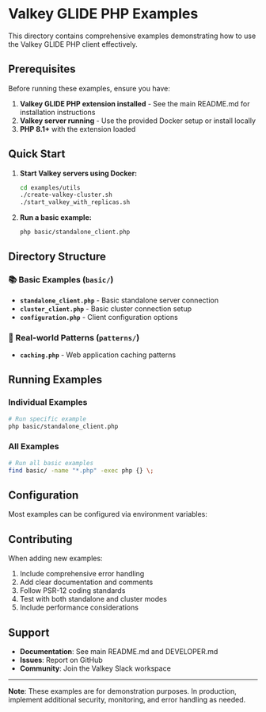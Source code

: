 # Valkey GLIDE PHP Examples

This directory contains comprehensive examples demonstrating how to use the Valkey GLIDE PHP client effectively.

## Prerequisites

Before running these examples, ensure you have:

1. **Valkey GLIDE PHP extension installed** - See the main README.md for installation instructions
2. **Valkey server running** - Use the provided Docker setup or install locally
3. **PHP 8.1+** with the extension loaded

## Quick Start

1. **Start Valkey servers using Docker:**
   ```bash
   cd examples/utils
   ./create-valkey-cluster.sh
   ./start_valkey_with_replicas.sh
   ```

2. **Run a basic example:**
   ```bash
   php basic/standalone_client.php
   ```

## Directory Structure

### 📚 Basic Examples (`basic/`)
- **`standalone_client.php`** - Basic standalone server connection
- **`cluster_client.php`** - Basic cluster connection setup
- **`configuration.php`** - Client configuration options

### 🎯 Real-world Patterns (`patterns/`)
- **`caching.php`** - Web application caching patterns



## Running Examples

### Individual Examples
```bash
# Run specific example
php basic/standalone_client.php

```

### All Examples
```bash
# Run all basic examples
find basic/ -name "*.php" -exec php {} \;

```

## Configuration

Most examples can be configured via environment variables:


## Contributing

When adding new examples:

1. Include comprehensive error handling
2. Add clear documentation and comments
3. Follow PSR-12 coding standards
4. Test with both standalone and cluster modes
5. Include performance considerations

## Support

- **Documentation**: See main README.md and DEVELOPER.md
- **Issues**: Report on GitHub
- **Community**: Join the Valkey Slack workspace

---

**Note**: These examples are for demonstration purposes. In production, implement additional security, monitoring, and error handling as needed.

